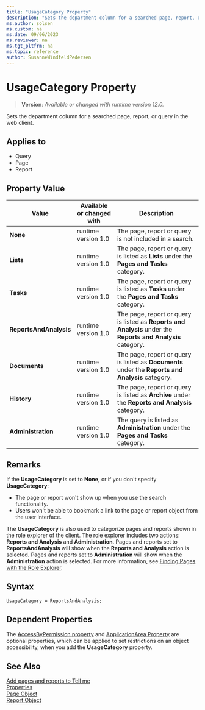 ```yaml
---
title: "UsageCategory Property"
description: "Sets the department column for a searched page, report, or query in the web client."
ms.author: solsen
ms.custom: na
ms.date: 09/06/2023
ms.reviewer: na
ms.tgt_pltfrm: na
ms.topic: reference
author: SusanneWindfeldPedersen
---
```

[//]: # (START>DO_NOT_EDIT)
[//]: # (IMPORTANT:Do not edit any of the content between here and the END>DO_NOT_EDIT.)
[//]: # (Any modifications should be made in the .xml files in the ModernDev repo.)
# UsageCategory Property
> **Version**: _Available or changed with runtime version 12.0._

Sets the department column for a searched page, report, or query in the web client.

## Applies to
-   Query
-   Page
-   Report

## Property Value

|Value|Available or changed with|Description|
|-----------|-----------|---------------------------------------|
|**None**|runtime version 1.0|The page, report or query is not included in a search.|
|**Lists**|runtime version 1.0|The page, report or query is listed as **Lists** under the **Pages and Tasks** category.|
|**Tasks**|runtime version 1.0|The page, report or query is listed as **Tasks** under the **Pages and Tasks** category.|
|**ReportsAndAnalysis**|runtime version 1.0|The page, report or query is listed as **Reports and Analysis** under the **Reports and Analysis** category.|
|**Documents**|runtime version 1.0|The page, report or query is listed as **Documents** under the **Reports and Analysis** category.|
|**History**|runtime version 1.0|The page, report or query is listed as **Archive** under the **Reports and Analysis** category.|
|**Administration**|runtime version 1.0|The query is listed as **Administration** under the **Pages and Tasks** category.|

[//]: # (IMPORTANT: END>DO_NOT_EDIT)


## Remarks

If the **UsageCategory** is set to **None**, or if you don't specify **UsageCategory**:

- The page or report won't show up when you use the search functionality.  
- Users won't be able to bookmark a link to the page or report object from the user interface.

The **UsageCategory** is also used to categorize pages and reports shown in the role explorer of the client. The role explorer includes two actions: **Reports and Analysis** and **Administration**. Pages and reports set to **ReportsAndAnalysis** will show when the **Reports and Analysis** action is selected. Pages and reports set to **Administration** will show when the **Administration** action is selected. For more information, see [Finding Pages with the Role Explorer](/dynamics365/business-central/ui-role-explorer).

## Syntax

```AL
UsageCategory = ReportsAndAnalysis;  
```

## Dependent Properties

The [AccessByPermission property](devenv-accessbypermission-property.md) and [ApplicationArea Property](devenv-applicationarea-property.md) are optional properties, which can be applied to set restrictions on an object accessibility, when you add the **UsageCategory** property. 

## See Also

[Add pages and reports to Tell me](../devenv-al-menusuite-functionality.md)  
[Properties](devenv-properties.md)  
[Page Object](../devenv-page-object.md)  
[Report Object](../devenv-report-object.md)  
